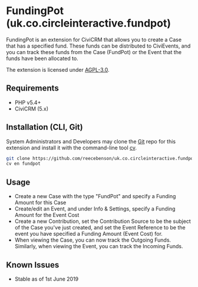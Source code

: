 # FundingPot (uk.co.circleinteractive.fundpot)

FundingPot is an extension for CiviCRM that allows you to create a Case that has a specified fund. These funds can be distributed to CiviEvents, and you can track these funds from the Case (FundPot) or the Event that the funds have been allocated to.

The extension is licensed under [AGPL-3.0](LICENSE.txt).

## Requirements

* PHP v5.4+
* CiviCRM (5.x)

## Installation (CLI, Git)

System Administrators and Developers may clone the [Git](https://en.wikipedia.org/wiki/Git) repo for this extension and
install it with the command-line tool [cv](https://github.com/civicrm/cv).

```bash
git clone https://github.com/reecebenson/uk.co.circleinteractive.fundpot.git
cv en fundpot
```

## Usage

- Create a new Case with the type "FundPot" and specify a Funding Amount for this Case
- Create/edit an Event, and under Info & Settings, specify a Funding Amount for the Event Cost
- Create a new Contribution, set the Contribution Source to be the subject of the Case you've just created, and set the Event Reference to be the event you have specified a Funding Amount (Event Cost) for.
- When viewing the Case, you can now track the Outgoing Funds. Similarly, when viewing the Event, you can track the Incoming Funds.

## Known Issues

- Stable as of 1st June 2019